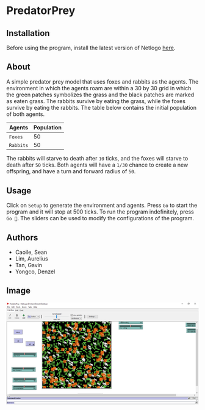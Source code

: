 # PredatorPrey

## Installation
Before using the program, install the latest version of Netlogo [here](https://ccl.northwestern.edu/netlogo/).

## About
A simple predator prey model that uses foxes and rabbits as the agents. The environment in which the agents roam are within a 30 by 30 grid in which the green patches symbolizes the grass and the black patches are marked as eaten grass. The rabbits survive by eating the grass, while the foxes survive by eating the rabbits. The table below contains the initial population of both agents.

| Agents	  | Population  |
| ----------- | ----------- |
| `Foxes` 	  | 50			|
| `Rabbits`   | 50			|

The rabbits will starve to death after `10` ticks, and the foxes will starve to death after `50` ticks. Both agents will have a `1/30` chance to create a new offspring, and have a turn and forward radius of `50`.

## Usage
Click on `Setup` to generate the environment and agents. Press `Go` to start the program and it will stop at 500 ticks. To run the program indefinitely, press `Go 🔁`. The sliders can be used to modify the configurations of the program.

## Authors
- Caoile, Sean
- Lim, Aurelius
- Tan, Gavin
- Yongco, Denzel

## Image
<img src="predatorprey.png">
